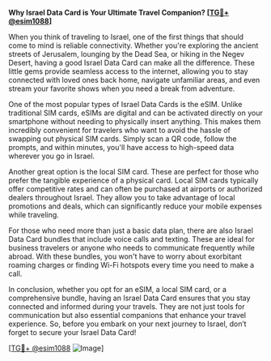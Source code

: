 **Why Israel Data Card is Your Ultimate Travel Companion? [[TG💪+ @esim1088](https://t.me/s/esim1088)]**

When you think of traveling to Israel, one of the first things that should come to mind is reliable connectivity. Whether you're exploring the ancient streets of Jerusalem, lounging by the Dead Sea, or hiking in the Negev Desert, having a good Israel Data Card can make all the difference. These little gems provide seamless access to the internet, allowing you to stay connected with loved ones back home, navigate unfamiliar areas, and even stream your favorite shows when you need a break from adventure.

One of the most popular types of Israel Data Cards is the eSIM. Unlike traditional SIM cards, eSIMs are digital and can be activated directly on your smartphone without needing to physically insert anything. This makes them incredibly convenient for travelers who want to avoid the hassle of swapping out physical SIM cards. Simply scan a QR code, follow the prompts, and within minutes, you'll have access to high-speed data wherever you go in Israel.

Another great option is the local SIM card. These are perfect for those who prefer the tangible experience of a physical card. Local SIM cards typically offer competitive rates and can often be purchased at airports or authorized dealers throughout Israel. They allow you to take advantage of local promotions and deals, which can significantly reduce your mobile expenses while traveling.

For those who need more than just a basic data plan, there are also Israel Data Card bundles that include voice calls and texting. These are ideal for business travelers or anyone who needs to communicate frequently while abroad. With these bundles, you won't have to worry about exorbitant roaming charges or finding Wi-Fi hotspots every time you need to make a call.

In conclusion, whether you opt for an eSIM, a local SIM card, or a comprehensive bundle, having an Israel Data Card ensures that you stay connected and informed during your travels. They are not just tools for communication but also essential companions that enhance your travel experience. So, before you embark on your next journey to Israel, don’t forget to secure your Israel Data Card! 

[[TG💪+ @esim1088](https://t.me/s/esim1088) ![Image](https://i.postimg.cc/Y0z9fWf4/image.png)]